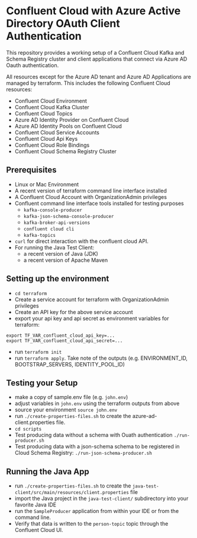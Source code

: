 # Confluent Cloud with Azure Active Directory OAuth Client Authentication

This repository provides a working setup of a Confluent Cloud Kafka and Schema Registry cluster 
and client applications that connect via Azure AD Oauth authentication. 

All resources except for the Azure AD tenant and Azure AD Applications are managed by terraform. 
This includes the following Confluent Cloud resources: 

* Confluent Cloud Environment
* Confluent Cloud Kafka Cluster
* Confluent Cloud Topics
* Azure AD Identity Provider on Confluent Cloud
* Azure AD Identity Pools on Confluent Cloud
* Confluent Cloud Service Accounts
* Confluent Cloud Api Keys
* Confluent Cloud Role Bindings
* Confluent Cloud Schema Registry Cluster

## Prerequisites

* Linux or Mac Environment
* A recent version of terraform command line interface installed
* A Confluent Cloud Account with OrganizationAdmin privileges
* Confluent command line interface tools installed for testing purposes 
  * `kafka-console-producer` 
  * `kafka-json-schema-console-producer`
  * `kafka-broker-api-versions`
  * `confluent cloud cli`
  * `kafka-topics`
* `curl` for direct interaction with the confluent cloud API. 
* For running the Java Test Client: 
  * a recent version of Java (JDK)
  * a recent version of Apache Maven

## Setting up the environment

* `cd terraform`
* Create a service account for terraform with OrganizationAdmin privileges
* Create an API key for the above service account
* export your api key and api secret as environment variables for terraform:

```
export TF_VAR_confluent_cloud_api_key=...
export TF_VAR_confluent_cloud_api_secret=...
```
* run `terraform init`
* run `terraform apply`. Take note of the outputs (e.g. ENVIRONMENT_ID, BOOTSTRAP_SERVERS, IDENTITY_POOL_ID)

## Testing your Setup

* make a copy of sample.env file (e.g. `john.env`)
* adjust variables in `john.env` using the terraform outputs from above
* source your environment `source john.env`
* run `./create-properties-files.sh` to create the azure-ad-client.properties file.
* `cd scripts`
* Test producing data without a schema with Ouath authentication `./run-producer.sh`
* Test producing data with a json-schema schema to be registered in Cloud Schema Registry: `./run-json-schema-producer.sh`

## Running the Java App

* run `./create-properties-files.sh` to create the `java-test-client/src/main/resources/client.properties` file
* import the Java project in the `java-test-client/` subdirectory into your favorite Java IDE
* run the `SampleProducer` application from within your IDE or from the command line. 
* Verify that data is written to the `person-topic` topic through the Confluent Cloud UI. 


